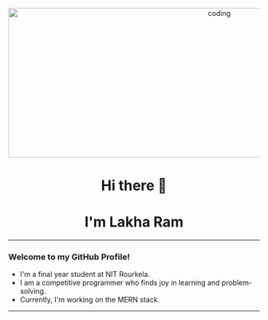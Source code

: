 <p align="center">
  <img alt="coding" width="830" height="300" src="https://github.com/user-attachments/assets/d8956a09-23dd-4b48-a744-28e5cc83a78b">
</p>

<h1 align="center">Hi there 👋</h1>

<h1 align="center"> I'm Lakha Ram</h1>

---

<h3 align="left">Welcome to my GitHub Profile!</h3>

- I'm a final year student at NIT Rourkela.
- I am a competitive programmer who finds joy in learning and problem-solving.
- Currently, I'm working on the MERN stack.

---



